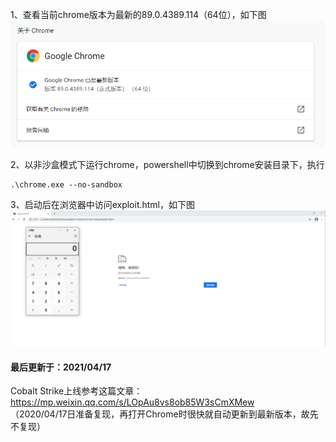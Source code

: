 1、查看当前chrome版本为最新的89.0.4389.114（64位），如下图  
![image](./pic/0.png)

2、以非沙盒模式下运行chrome，powershell中切换到chrome安装目录下，执行
```
.\chrome.exe --no-sandbox
```

3、启动后在浏览器中访问exploit.html，如下图  
![image](./pic/1.png)

#### 最后更新于：2021/04/17
Cobalt Strike上线参考这篇文章：https://mp.weixin.qq.com/s/LOpAu8vs8ob85W3sCmXMew  
（2020/04/17日准备复现，再打开Chrome时很快就自动更新到最新版本，故先不复现）
